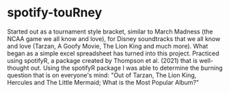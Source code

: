 # spotify-touRney

Started out as a tournament style bracket, similar to March Madness (the NCAA game we all know and love), for Disney soundtracks that we all know and love (Tarzan, A Goofy Movie, The Lion King and much more). What began as a simple excel spreadsheet has turned into this project. Practiced using spotifyR, a package created by Thompson et al. (2021) that is well-thought out. Using the spotifyR package I was able to determine the burning question that is on everyone's mind: "Out of Tarzan, The Lion King, Hercules and The Little Mermaid; What is the Most Popular Album?"

